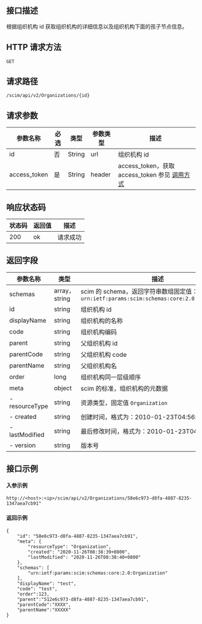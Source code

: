 ## 接口描述
根据组织机构 id 获取组织机构的详细信息以及组织机构下面的孩子节点信息。


## HTTP 请求方法
```
GET
```

## 请求路径
```
/scim/api/v2/Organizations/{id}
```


## 请求参数
| 参数名称     | 必选 | 类型   | 参数类型 | 描述                                                         |
| ------------ | ---- | ------ | -------- | ------------------------------------------------------------ |
| id           | 否   | String | url      | 组织机构 id                                                   |
| access_token | 是   | String | header   | access_token，获取 access_token 参见 [调用方式](https://cloud.tencent.com/document/product/1442/68856) |



## 响应状态码
| 状态码 |返回值  | 描述 |
| ---- | ------ | ----------- |
| 200  | ok     | 请求成功    |


## 返回字段
| 参数名称       | 类型          | 描述                                                         |
| -------------- | ------------- | ------------------------------------------------------------ |
| schemas        | array，string | scim 的 schema，返回字符串数组固定值：<br>`urn:ietf:params:scim:schemas:core:2.0:Organization` |
| id             | string        | 组织机构 id                                                  |
| displayName    | string        | 组织机构的名称                                               |
| code           | string        | 组织机构编码                                                 |
| parent         | string        | 父组织机构 id                                                |
| parentCode     | string        | 父组织机构 code                                              |
| parentName     | string        | 父组织机构名                                                 |
| order          | long          | 组织机构同一层级顺序                                         |
| meta           | object        | scim 的标准，组织机构的元数据                                |
| - resourceType | string        | 资源类型，固定值 `Organization`                              |
| - created      | string        | 创建时间，格式为：2010-01-23T04:56:22Z                       |
| - lastModified | string        | 最后修改时间，格式为：2010-01-23T04:56:22Z                   |
| - version      | string        | 版本号                                                       |



##  接口示例
#### 入参示例
```
http://<host>:<ip>/scim/api/v2/Organizations/58e6c973-d8fa-4887-8235-1347aea7cb91"
```
#### 返回示例
```
{
    "id": "58e6c973-d8fa-4887-8235-1347aea7cb91",
    "meta": {
        "resourceType": "Organization",
        "created": "2020-11-26T08:38:39+0800",
        "lastModified": "2020-11-26T08:38:40+0800"
    },
    "schemas": [
        "urn:ietf:params:scim:schemas:core:2.0:Organization"
    ],
    "displayName": "test",
    "code": "test",
    "order":123,
    "parent":"512e6c973-d8fa-4887-8235-1347aea7cb91",
    "parentCode":"XXXX",
    "parentName":"XXXXX"
}
```




